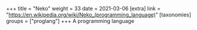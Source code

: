 +++
title = "Neko"
weight = 33
date = 2021-03-06
[extra]
link = "https://en.wikipedia.org/wiki/Neko_(programming_language)"
[taxonomies]
groups = ["proglang"]
+++
A programming language

